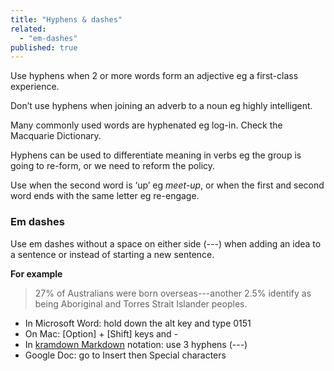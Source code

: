 ```yaml
---
title: "Hyphens & dashes"
related: 
  - "em-dashes"
published: true
---
```


Use hyphens when 2 or more words form an adjective eg a first-class experience.

Don’t use hyphens when joining an adverb to a noun eg highly intelligent.

Many commonly used words are hyphenated eg log-in. Check the Macquarie Dictionary.

Hyphens can be used to differentiate meaning in verbs eg the group is going to re-form, or we need to reform the policy.

Use when the second word is ‘up’ eg *meet-up*, or when the first and second word ends with the same letter eg re-engage.

### Em dashes

Use em dashes without a space on either side (---) when adding an idea to a sentence or instead of starting a new sentence.

**For example**

> 27% of Australians were born overseas---another 2.5% identify as being Aboriginal and Torres Strait Islander peoples.

- In Microsoft Word: hold down the alt key and type 0151
- On Mac: [Option] + [Shift] keys and -
- In [kramdown Markdown](http://kramdown.gettalong.org/) notation: use 3 hyphens (---)
- Google Doc: go to Insert then Special characters
